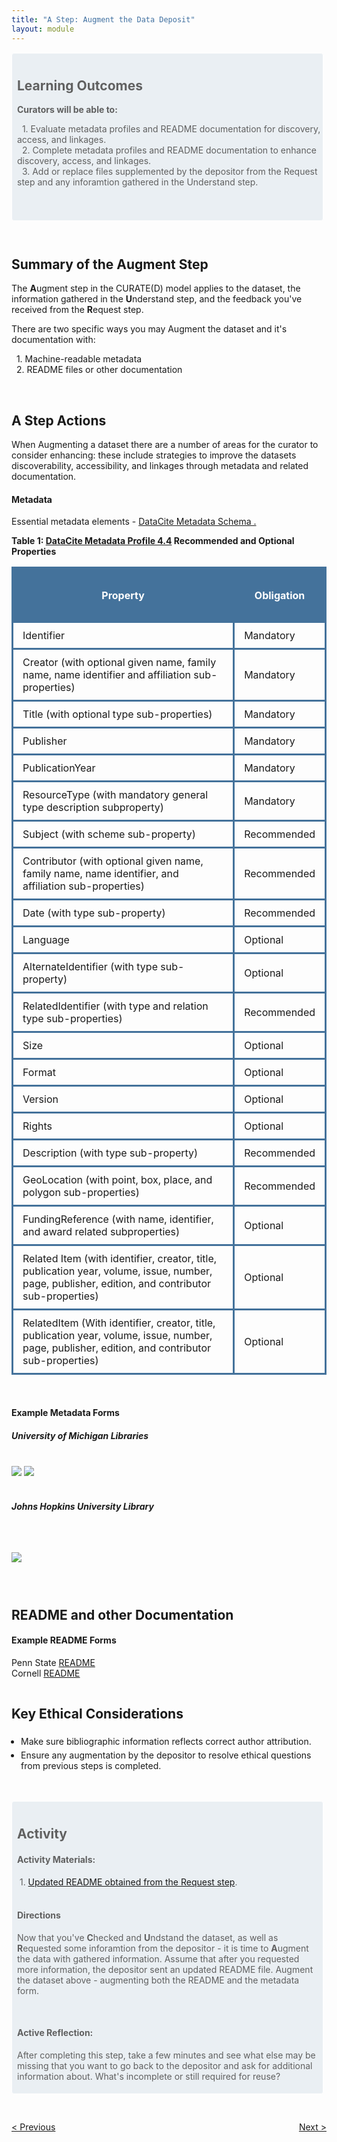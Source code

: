 ```yaml
---
title: "A Step: Augment the Data Deposit"
layout: module
---
```


<style>

.highlighted-text {
    padding: 0 0 5px 5px;
    border: 1px solid;
    border-color: #ffffff;
    border-radius: 4px;
    margin: 15px 5px 10px 0;
    background-color: rgba(68, 114, 155, 0.1);
    padding-top: 10px;
    padding-left: 8px;

}
.flex-contianer {
  display: flex;
  justify-content: space-between;

}

img {
  max-width: 100%;
  height: auto;
}
</style>

<blockquote class = "highlighted-text">
<h2>Learning Outcomes</h2>
<b> Curators will be able to: </b>

<p>
  &nbsp;&nbsp;1. Evaluate metadata profiles and README documentation for discovery, access, and linkages.
   <br>
  &nbsp;&nbsp;2. Complete metadata profiles and README documentation to enhance discovery, access, and linkages.
   <br>
  &nbsp;&nbsp;3. Add or replace files supplemented by the depositor from the Request step and any inforamtion gathered in the Understand step.
  </p>

  <br>
  <br>

  </blockquote>

  <br>

<h2>Summary of the Augment Step</h2>
<p>
The <b>A</b>ugment step in the CURATE(D) model applies to the dataset, the information gathered in the <b>U</b>nderstand step, and the feedback you've received from the <b>R</b>equest step.

There are two specific ways you may Augment the dataset and it's documentation with:

<p>
  &nbsp;&nbsp;1. Machine-readable metadata
   <br>
  &nbsp;&nbsp;2. README files or other documentation
   <br>

   </p>
   </p>

 <br>

<h2>A Step Actions</h2>
<p>
When Augmenting a dataset there are a number of areas for the curator to consider enhancing: these include strategies to improve the datasets discoverability, accessibility, and linkages through metadata and related documentation.

<h4>Metadata</h4>
<p>
Essential metadata elements - <a href="https://schema.datacite.org/meta/kernel-4.4/" target="_blank"> DataCite Metadata Schema .</a>

<br>

<style>

  td, th{
  padding-top: 10px;
  padding-bottom: 10px;
  padding-left: 15px;
  padding-right: 15px;
  border-style:solid;
  border-color: #44729B;
  }

  tr{
  border-style:solid;
  border-color: #44729B;

  }

</style>

<b>Table 1: <a href="https://schema.datacite.org/meta/kernel-4.4/doc/DataCite-MetadataKernel_v4.4.pdf" target="_blank"> DataCite Metadata Profile 4.4</a> Recommended and Optional Properties</b>

<table>
<th bgcolor="#44729B"><h4 style = "color:#FFFFFF;"> Property </h4></th>
<th bgcolor="#44729B"><h4 style = "color:#FFFFFF;">Obligation</h4></th>
<tr>
<td>Identifier</td>
<td>Mandatory</td>
</tr>
<tr>
<td>Creator (with optional given name, family name, name identifier and affiliation sub-properties)</td>
<td>Mandatory</td>
</tr>
<tr>
<td>Title (with optional type sub-properties)</td>
<td>Mandatory</td>
</tr>
<tr>
<td>Publisher</td>
<td>Mandatory</td>
</tr>
<tr>
<td>PublicationYear</td>
<td>Mandatory</td>
</tr>
<tr>
<td>ResourceType (with mandatory general type description subproperty)</td>
<td>Mandatory</td>
</tr>
<tr>
<td>Subject (with scheme sub-property)</td>
<td>Recommended</td>
</tr>
<tr>
<td>Contributor (with optional given name, family name, name identifier, and affiliation sub-properties)</td>
<td>Recommended</td>
</tr>
<tr>
<td>Date (with type sub-property)</td>
<td>Recommended</td>
</tr>
<tr>
<td>Language</td>
<td>Optional</td>
</tr>
<tr>
<td>AlternateIdentifier (with type sub-property)</td>
<td>Optional</td>
</tr>
<tr>
<td>RelatedIdentifier (with type and relation type sub-properties)</td>
<td>Recommended</td>
</tr>
<tr>
<td>Size</td>
<td>Optional</td>
</tr>
<tr>
<td>Format</td>
<td>Optional</td>
</tr>
<tr>
<td>Version</td>
<td>Optional</td>
</tr>
<tr>
<td>Rights</td>
<td>Optional</td>
</tr>
<tr>
<td>Description (with type sub-property)</td>
<td>Recommended</td>
</tr>
<tr>
<td>GeoLocation (with point, box, place, and polygon sub-properties)</td>
<td>Recommended</td>
</tr>
<tr>
<td>FundingReference (with name, identifier, and award related subproperties)</td>
<td>Optional</td>
</tr>
<tr>
<td>Related Item (with identifier, creator, title, publication year, volume, issue, number, page, publisher, edition, and contributor sub-properties)</td>
<td>Optional</td>
</tr>
<tr>
<td>RelatedItem (With identifier, creator, title, publication year, volume, issue, number, page, publisher, edition, and contributor sub-properties)</td>
<td>Optional</td>
</tr>
</table>
<br>
<h4>Example Metadata Forms</h4>

<h5>University of Michigan Libraries</h5>
<br>
<img src="../../images/AStep-MichiganMetadata-1.png">
<img src="../../images/AStep-MichiganMetadata-2.png">

<br>
<br>

<h5>Johns Hopkins University Library</h5>
<br>
<img src="../../images/AStep_HopkinsMetadata.png" vspace="25">
<br>
<br>
<h2>README and other Documentation</h2>
<h4>Example README Forms</h4>
Penn State <a href="https://github.com/psu-libraries/scholarsphere/wiki/README-Guide" target="_blank">README</a>
<br>
Cornell <a href="https://cornell.app.box.com/v/ReadmeTemplate" target="_blank">README</a>
<h2 style="padding-top: 3%;">Key Ethical Considerations</h2>
<ul style="padding-left: 3%;">
<li style="padding-top: 1%; padding-bottom: 0.5%;">Make sure bibliographic information reflects correct author attribution.</li>
<li style="padding-top: 0.5%; padding-bottom: 0.5%;">Ensure any augmentation by the depositor to resolve ethical questions from previous steps is completed.</li>
</ul>
<br>
<blockquote class = "highlighted-text">
<h2>Activity</h2>
<h4>Activity Materials:</h4>
&nbsp;1.   <a href="https://drive.google.com/drive/folders/1ow_IJ8Gh1Ska5Ck837D5JRFogd646FMy" target="_blank">Updated README obtained from the Request step</a>.
 <br>
 <br>
 <h4>Directions</h4>
 <p>
Now that you've <b>C</b>hecked and <b>U</b>ndstand the dataset, as well as <b>R</b>equested some inforamtion from the depositor - it is time to <b>A</b>ugment the data with gathered information. Assume that after you requested more information, the depositor sent an updated README file. Augment the dataset above - augmenting both the README and the metadata form.
</p>
<br>
<h4>Active Reflection:</h4>
<p>
After completing this step, take a few minutes and see what else may be missing that you want to go back to the depositor and ask for additional information about. What's incomplete or still required for reuse?
</p>
</blockquote>

 <br>
 <br>

 <style>
 .flex-contianer {
   display: flex;
   justify-content: space-between;
 }
 </style>

 <div class="flex-contianer">
      <a class="button button-primary" href="/CURATED/modules/module-r"> < Previous</a>
      <a class="button button-primary" href="/CURATED/modules/module-t"> Next ></a>
 </div>
